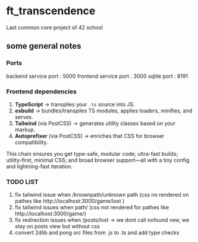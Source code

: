 # ft_transcendence

Last common core project of 42 school

## some general notes

### Ports

backend service port : 5000
frontend service port : 3000
sqlite port : 8191

### Frontend dependencies

1. **TypeScript** → transpiles your `.ts` source into JS.
2. **esbuild** → bundles/transpiles TS modules, applies loaders, minifies, and serves.
3. **Tailwind** (via PostCSS) → generates utility classes based on your markup.
4. **Autoprefixer** (via PostCSS) → enriches that CSS for browser compatibility.

This chain ensures you get type-safe, modular code; ultra-fast builds;
utility-first, minimal CSS; and broad browser support—all with a tiny config
and lightning-fast iteration.

### TODO LIST

1. fix tailwind issue when /knownpath/unknown path (css no rendered on pathes like http://localhost:3000/game/lost )
2. fix tailwind issues when path/ (css not rendered for pathes like http://localhost:3000/game/)
3. fix redirection issues when /posts/lost -> we dont call nofound vew, we stay on posts view but without css
4. convert 2dlib and pong src files from .js to .ts and add type checks
